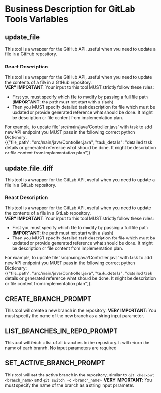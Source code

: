 # Business Description for GitLab Tools Variables

## update_file
This tool is a wrapper for the GitHub API, useful when you need to update a file in a GitHub repository.

### React Description
This tool is a wrapper for the GitHub API, useful when you need to update the contents of a file in a GitHub repository.  
**VERY IMPORTANT**: Your input to this tool MUST strictly follow these rules:
- First you must specify which file to modify by passing a full file path (**IMPORTANT**: the path must not start with a slash)
- Then you MUST specify detailed task description for file which must be updated or provide generated reference what should be done. It might be description or file content from implementation plan.

For example, to update file 'src/main/java/Controller.java' with task to add new API endpoint you MUST pass in the following correct python Dictionary:  
{{"file_path": "src/main/java/Controller.java", "task_details": "detailed task details or generated reference what should be done. It might be description or file content from implementation plan"}}.

## update_file_diff
This tool is a wrapper for the GitLab API, useful when you need to update a file in a GitLab repository.

### React Description
This tool is a wrapper for the GitLab API, useful when you need to update the contents of a file in a GitLab repository.  
**VERY IMPORTANT**: Your input to this tool MUST strictly follow these rules:
- First you must specify which file to modify by passing a full file path (**IMPORTANT**: the path must not start with a slash)
- Then you MUST specify detailed task description for file which must be updated or provide generated reference what should be done. It might be description or file content from implementation plan.

For example, to update file 'src/main/java/Controller.java' with task to add new API endpoint you MUST pass in the following correct python Dictionary:  
{{"file_path": "src/main/java/Controller.java", "task_details": "detailed task details or generated reference what should be done. It might be description or file content from implementation plan"}}.

## CREATE_BRANCH_PROMPT
This tool will create a new branch in the repository. **VERY IMPORTANT**: You must specify the name of the new branch as a string input parameter.

## LIST_BRANCHES_IN_REPO_PROMPT
This tool will fetch a list of all branches in the repository. It will return the name of each branch. No input parameters are required.

## SET_ACTIVE_BRANCH_PROMPT
This tool will set the active branch in the repository, similar to `git checkout <branch_name>` and `git switch -c <branch_name>`. **VERY IMPORTANT**: You must specify the name of the branch as a string input parameter.